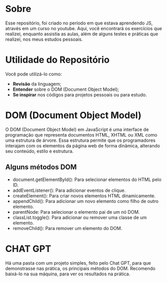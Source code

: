 # Sobre
Esse repositório, foi criado no período em que estava aprendendo JS, através em um curso no youtube. Aqui, você encontrará os exercícios que realizei, enquanto assistia as aulas, além de alguns testes e práticas
que realizei, nos meus estudos pessoais.

# Utilidade do Repositório

Você pode utilizá-lo como:
<ul>
  <li><strong>Revisão</strong> da linguagem;</li>
  <li><strong>Entender</strong> sobre o DOM (Document Object Model);</li>
  <li><strong>Se inspirar</strong> nos códigos para projetos pessoais ou para estudo.</li>
</ul>

# DOM (Document Object Model)

O DOM (Document Object Model) em JavaScript é uma interface de programação que representa documentos HTML, XHTML ou XML como uma estrutura de árvore. Essa estrutura permite que os programadores interajam com os elementos da página web de forma dinâmica, alterando seu conteúdo, estilo e estrutura.

<h2>Alguns métodos DOM</h2>


<ul>
    <li>document.getElementById(): Para selecionar elementos do HTML pelo ID.</li>
    <li>addEventListener(): Para adicionar eventos de clique.</li>
    <li>createElement(): Para criar novos elementos HTML dinamicamente.</li>
    <li>appendChild(): Para adicionar um novo elemento como filho de outro elemento.</li>
    <li>parentNode: Para selecionar o elemento pai de um nó DOM.</li>
    <li>classList.toggle(): Para adicionar ou remover uma classe de um elemento.</li>
    <li>removeChild(): Para remover um elemento do DOM.</li>
</ul>

# CHAT GPT

Há uma pasta com um projeto simples, feito pelo Chat GPT, para que demonstrasse nas prática, os principais métodos do DOM. Recomendo baixá-lo na sua máquina, para ver os resultados na prática.
